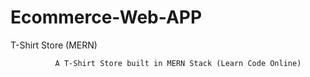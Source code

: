 # Ecommerce-Web-APP
T-Shirt Store (MERN)

              A T-Shirt Store built in MERN Stack (Learn Code Online)
